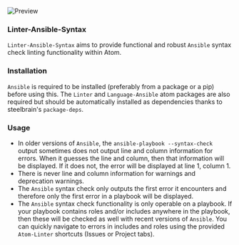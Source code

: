 ![Preview](https://raw.githubusercontent.com/mschuchard/linter-ansible-syntax/master/linter_ansible_syntax.png)

### Linter-Ansible-Syntax
`Linter-Ansible-Syntax` aims to provide functional and robust `Ansible` syntax check linting functionality within Atom.

### Installation
`Ansible` is required to be installed (preferably from a package or a pip) before using this. The `Linter` and `Language-Ansible` atom packages are also required but should be automatically installed as dependencies thanks to steelbrain's `package-deps`.

### Usage
- In older versions of `Ansible`, the `ansible-playbook --syntax-check` output sometimes does not output line and column information for errors. When it guesses the line and column, then that information will be displayed. If it does not, the error will be displayed at line 1, column 1.
- There is never line and column information for warnings and deprecation warnings.
- The `Ansible` syntax check only outputs the first error it encounters and therefore only the first error in a playbook will be displayed.
- The `Ansible` syntax check functionality is only operable on a playbook. If your playbook contains roles and/or includes anywhere in the playbook, then these will be checked as well with recent versions of `Ansible`. You can quickly navigate to errors in includes and roles using the provided `Atom-Linter` shortcuts (Issues or Project tabs).
